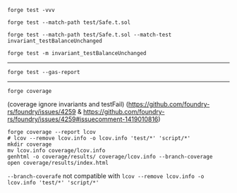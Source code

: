 ```
forge test -vvv
```

```
forge test --match-path test/Safe.t.sol
```

```
forge test --match-path test/Safe.t.sol --match-test invariant_testBalanceUnchanged
```

```
forge test -m invariant_testBalanceUnchanged
```

---

```
forge test --gas-report
```

---

```
forge coverage
```

(coverage ignore invariants and testFail) (https://github.com/foundry-rs/foundry/issues/4259 & https://github.com/foundry-rs/foundry/issues/4259#issuecomment-1419010816)

```
forge coverage --report lcov
# lcov --remove lcov.info -o lcov.info 'test/*' 'script/*'
mkdir coverage
mv lcov.info coverage/lcov.info
genhtml -o coverage/results/ coverage/lcov.info --branch-coverage
open coverage/results/index.html
```

`--branch-coverafe` not compatible with `lcov --remove lcov.info -o lcov.info 'test/*' 'script/*'`
